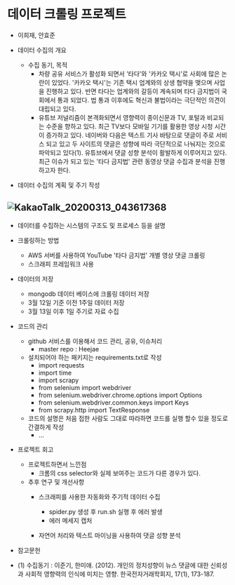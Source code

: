 
데이터 크롤링 프로젝트
====================================
 
 - 이희재, 안효준
 
- 데이터 수집의 개요
   - 수집 동기, 목적
      - 차량 공유 서비스가 활성화 되면서 '타다'와 '카카오 택시'로 사회에 많은 논란이 있었다. '카카오 택시'는 기존 택시 업계와의 상생 협약을 맺으며 사업을 진행하고 있다. 반면 타다는 업계와의 갈등이 계속되며 타다 금지법이 국회에서 통과 되었다. 법 통과 이후에도 혁신과 불법이라는 극단적인 의견이 대립되고 있다.
      - 유튜브 저널리즘이 본격화되면서 영향력이 종이신문과 TV, 포털과 비교되는 수준을 향하고 있다. 최근 TV보다 모바일 기기를 활용한 영상 시청 시간이 증가하고 있다. 네이버와 다음은 텍스트 기사 바탕으로 댓글이 주로 서비스 되고 있고 두 사이트의 댓글은 성향에 따라 극단적으로 나눠지는 것으로 파악되고 있다(1). 유튜브에서 댓글 성향 분석이 활발하게 이루어지고 있다. 최근 이슈가 되고 있는 '타다 금지법' 관련 동영상 댓글 수집과 분석을 진행하고자 한다.
      
- 데이터 수집의 계획 및 주기 작성

![KakaoTalk_20200313_043617368](https://user-images.githubusercontent.com/15780961/76589847-c7033a80-652e-11ea-9f94-960d9f0b3b03.png)
   - 
- 데이터를 수집하는 시스템의 구조도 및 프로세스 등을 설명
- 크롤링하는 방법
   - AWS 서버를 사용하여 YouTube '타다 금지법' 개별 영상 댓글 크롤링
   - 스크래피 프레임워크 사용

- 데이터의 저장
   - mongodb 데이터 베이스에 크롤링 데이터 저장
   - 3월 12일 기준 이전 1주일 데이터 저장
   - 3월 13일 이후 1일 주기로 자료 수집

- 코드의 관리
   - github 서비스를 이용해서 코드 관리, 공유, 이슈처리
      - master repo : Heejae
   - 설치되어야 하는 패키지는 requirements.txt로 작성
      - import requests
      - import time
      - import scrapy
      - from selenium import webdriver
      - from selenium.webdriver.chrome.options import Options
      - from selenium.webdriver.common.keys import Keys
      - from scrapy.http import TextResponse
   - 코드의 설명은 처음 접한 사람도 그대로 따라하면 코드를 실행 할수 있을 정도로 간결하게 작성
      - ...
- 프로젝트 회고
   - 프로젝트하면서 느낀점
      - 크롬의 css selector와 실제 보여주는 코드가 다른 경우가 있다.
   - 추후 연구 및 개선사항
      - 스크래피를 사용한 자동화와 주기적 데이터 수집
         - spider.py 생성 후 run.sh 실행 후 에러 발생
         - 에러 메세지 캡처
         

      - 자연어 처리와 텍스트 마이닝을 사용하여 댓글 성향 분석
- 참고문헌
- (1) 수집동기 : 이준기, 한미애. (2012). 개인의 정치성향이 뉴스 댓글에 대한 신뢰성과 사회적 영향력의 인식에 미치는 영향. 한국전자거래학회지, 17(1), 173-187.
